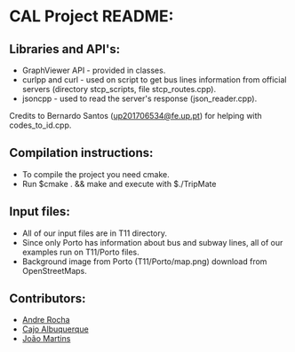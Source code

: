 # CAL Project README:

## Libraries and API's:
- GraphViewer API - provided in classes.
- curlpp and curl - used on script to get bus lines information from official servers (directory stcp_scripts, file stcp_routes.cpp).
- jsoncpp - used to read the server's response (json_reader.cpp).

Credits to Bernardo Santos (up201706534@fe.up.pt) for helping with codes_to_id.cpp.

## Compilation instructions:
- To compile the project you need cmake.
- Run $cmake . && make and execute with $./TripMate

## Input files:
- All of our input files are in T11 directory.
- Since only Porto has information about bus and subway lines, all of our examples run on T11/Porto files.
- Background image from Porto (T11/Porto/map.png) download from OpenStreetMaps.

## Contributors: 
- [Andre Rocha](https://github.com/andrefmrocha)
- [Cajo Albuquerque](https://github.com/CajoAlbuquerque)
- [João Martins](https://github.com/Joao-MRCS-Martins)
